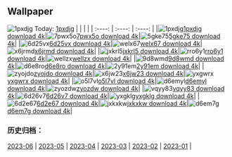 ## Wallpaper
![1pxdjg](https://w.wallhaven.cc/full/1p/wallhaven-1pxdjg.jpg) Today: [1pxdjg](https://th.wallhaven.cc/small/1p/1pxdjg.jpg)
|      |      |      |
| :----: | :----: | :----: |
|![1pxdjg](https://th.wallhaven.cc/small/1p/1pxdjg.jpg)[1pxdjg download 4k](https://wallhaven.cc/w/1pxdjg)|![7pwx5o](https://th.wallhaven.cc/small/7p/7pwx5o.jpg)[7pwx5o download 4k](https://wallhaven.cc/w/7pwx5o)|![5gke75](https://th.wallhaven.cc/small/5g/5gke75.jpg)[5gke75 download 4k](https://wallhaven.cc/w/5gke75)|
|![6d25vx](https://th.wallhaven.cc/small/6d/6d25vx.jpg)[6d25vx download 4k](https://wallhaven.cc/w/6d25vx)|![welx67](https://th.wallhaven.cc/small/we/welx67.jpg)[welx67 download 4k](https://wallhaven.cc/w/welx67)|![x6jrmd](https://th.wallhaven.cc/small/x6/x6jrmd.jpg)[x6jrmd download 4k](https://wallhaven.cc/w/x6jrmd)|
|![jxkrl5](https://th.wallhaven.cc/small/jx/jxkrl5.jpg)[jxkrl5 download 4k](https://wallhaven.cc/w/jxkrl5)|![rro6y1](https://th.wallhaven.cc/small/rr/rro6y1.jpg)[rro6y1 download 4k](https://wallhaven.cc/w/rro6y1)|![wellzx](https://th.wallhaven.cc/small/we/wellzx.jpg)[wellzx download 4k](https://wallhaven.cc/w/wellzx)|
|![9d8wmd](https://th.wallhaven.cc/small/9d/9d8wmd.jpg)[9d8wmd download 4k](https://wallhaven.cc/w/9d8wmd)|![d6e8ro](https://th.wallhaven.cc/small/d6/d6e8ro.jpg)[d6e8ro download 4k](https://wallhaven.cc/w/d6e8ro)|![2y91em](https://th.wallhaven.cc/small/2y/2y91em.jpg)[2y91em download 4k](https://wallhaven.cc/w/2y91em)|
|![zyojdo](https://th.wallhaven.cc/small/zy/zyojdo.jpg)[zyojdo download 4k](https://wallhaven.cc/w/zyojdo)|![x6jw23](https://th.wallhaven.cc/small/x6/x6jw23.jpg)[x6jw23 download 4k](https://wallhaven.cc/w/x6jw23)|![yxgwrx](https://th.wallhaven.cc/small/yx/yxgwrx.jpg)[yxgwrx download 4k](https://wallhaven.cc/w/yxgwrx)|
|![o5l7vl](https://th.wallhaven.cc/small/o5/o5l7vl.jpg)[o5l7vl download 4k](https://wallhaven.cc/w/o5l7vl)|![d6emyl](https://th.wallhaven.cc/small/d6/d6emyl.jpg)[d6emyl download 4k](https://wallhaven.cc/w/d6emyl)|![zyozdw](https://th.wallhaven.cc/small/zy/zyozdw.jpg)[zyozdw download 4k](https://wallhaven.cc/w/zyozdw)|
|![vqyy83](https://th.wallhaven.cc/small/vq/vqyy83.jpg)[vqyy83 download 4k](https://wallhaven.cc/w/vqyy83)|![6d26v7](https://th.wallhaven.cc/small/6d/6d26v7.jpg)[6d26v7 download 4k](https://wallhaven.cc/w/6d26v7)|![yxgklg](https://th.wallhaven.cc/small/yx/yxgklg.jpg)[yxgklg download 4k](https://wallhaven.cc/w/yxgklg)|
|![6d2e67](https://th.wallhaven.cc/small/6d/6d2e67.jpg)[6d2e67 download 4k](https://wallhaven.cc/w/6d2e67)|![jxkxkw](https://th.wallhaven.cc/small/jx/jxkxkw.jpg)[jxkxkw download 4k](https://wallhaven.cc/w/jxkxkw)|![d6em7g](https://th.wallhaven.cc/small/d6/d6em7g.jpg)[d6em7g download 4k](https://wallhaven.cc/w/d6em7g)|

### 历史归档：
[2023-06](https://github.com/april-projects/april-wallpaper/tree/main/picture/2023-06/) | [2023-05](https://github.com/april-projects/april-wallpaper/tree/main/picture/2023-05/) | [2023-04](https://github.com/april-projects/april-wallpaper/tree/main/picture/2023-04/) | [2023-03](https://github.com/april-projects/april-wallpaper/tree/main/picture/2023-03/) | [2023-02](https://github.com/april-projects/april-wallpaper/tree/main/picture/2023-02/) | [2023-01](https://github.com/april-projects/april-wallpaper/tree/main/picture/2023-01/) | 